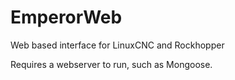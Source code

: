 EmperorWeb
==========

Web based interface for LinuxCNC and Rockhopper

Requires a webserver to run, such as Mongoose.
